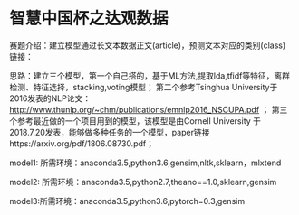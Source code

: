 # 智慧中国杯之达观数据 

赛题介绍：建立模型通过长文本数据正文(article)，预测文本对应的类别(class)   链接：

思路：建立三个模型，第一个自己搭的，基于ML方法,提取lda,tfidf等特征，离群检测、特征选择，stacking,voting模型；
第二个参考Tsinghua University于2016发表的NLP论文：http://www.thunlp.org/~chm/publications/emnlp2016_NSCUPA.pdf  ；
第三个参考最近做的一个项目用到的模型，该模型是由Cornell University 于2018.7.20发表，能够做多种任务的一个模型，paper链接https://arxiv.org/pdf/1806.08730.pdf；

model1:  所需环境：anaconda3.5,python3.6,gensim,nltk,sklearn，mlxtend

model2: 所需环境：anaconda3.5,python2.7,theano==1.0,sklearn,gensim

model3:所需环境：anaconda3.5,python3.6,pytorch=0.3,gensim


